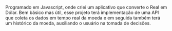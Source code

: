 Programado em Javascript, onde criei um aplicativo que converte o Real em Dólar.
Bem básico mas útil, esse projeto terá implementação de uma API que coleta os dados em tempo real da moeda e em seguida também terá um histórico da moeda, auxiliando o usuário na tomada de decisões.

